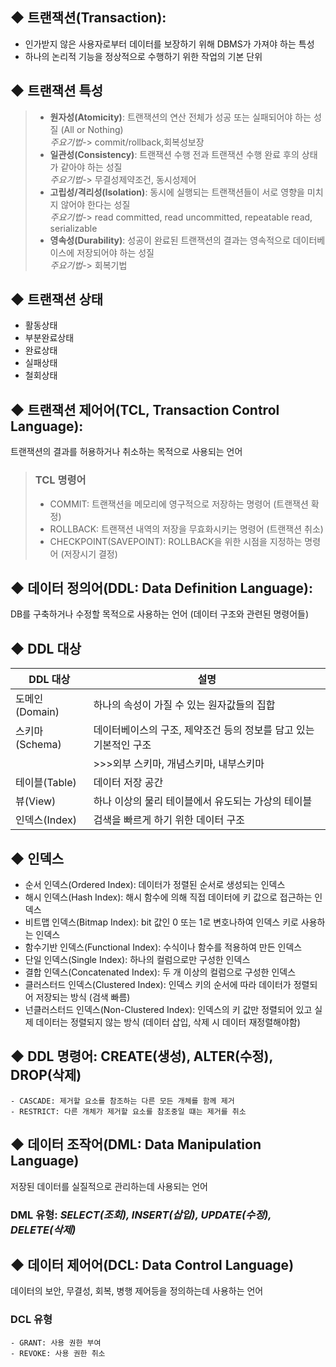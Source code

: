 ## ◆ 트랜잭션(Transaction): 
- 인가받지 않은 사용자로부터 데이터를 보장하기 위해 DBMS가 가져야 하는 특성
- 하나의 논리적 기능을 정상적으로 수행하기 위한 작업의 기본 단위

## ◆ 트랜잭션 특성

> - **원자성(Atomicity)**: 트랜잭션의 연산 전체가 성공 또는 실패되어야 하는 성질 (All or Nothing)
><br>_주요기법_-> commit/rollback,회복성보장
> - **일관성(Consistency)**: 트랜잭션 수행 전과 트랜잭션 수행 완료 후의 상태가 같아야 하는 성질
><br>_주요기법_-> 무결성제약조건, 동시성제어
> - **고립성/격리성(Isolation)**: 동시에 실행되는 트랜잭션들이 서로 영향을 미치지 않어야 한다는 성질
><br>_주요기법_-> read committed, read uncommitted, repeatable read, serializable
> - **영속성(Durability)**: 성공이 완료된 트랜잭션의 결과는 영속적으로 데이터베이스에 저장되어야 하는 성질
><br>_주요기법_-> 회복기법

## ◆ 트랜잭션 상태
- 활동상태
- 부분완료상태
- 완료상태
- 실패상태
- 철회상태

## ◆ 트랜잭션 제어어(TCL, Transaction Control Language): 
트랜잭션의 결과를 허용하거나 취소하는 목적으로 사용되는 언어

> ### TCL 명령어
> - COMMIT: 트랜잭션을 메모리에 영구적으로 저장하는 명령어 (트랜잭션 확정)
> - ROLLBACK: 트랜잭션 내역의 저장을 무효화시키는 명령어 (트랜잭션 취소)
> - CHECKPOINT(SAVEPOINT): ROLLBACK을 위한 시점을 지정하는 명령어 (저장시기 결정)

## ◆ 데이터 정의어(DDL: Data Definition Language): 
DB를 구축하거나 수정할 목적으로 사용하는 언어 (데이터 구조와 관련된 명령어들)

## ◆ DDL 대상
|DDL 대상|설명|
|---|------|
|도메인(Domain)|하나의 속성이 가질 수 있는 원자값들의 집합|
|스키마(Schema)|데이터베이스의 구조, 제약조건 등의 정보를 담고 있는 기본적인 구조|
||>>>외부 스키마, 개념스키마, 내부스키마|
|테이블(Table)|데이터 저장 공간|
|뷰(View)|하나 이상의 물리 테이블에서 유도되는 가상의 테이블|
|인덱스(Index)|검색을 빠르게 하기 위한 데이터 구조|

## ◆ 인덱스 
- 순서 인덱스(Ordered Index): 데이터가 정렬된 순서로 생성되는 인덱스
- 해시 인덱스(Hash Index): 해시 함수에 의해 직접 데이터에 키 값으로 접근하는 인덱스
- 비트맵 인덱스(Bitmap Index): bit 값인 0 또는 1로 변호나하여 인덱스 키로 사용하는 인덱스
- 함수기반 인덱스(Functional Index): 수식이나 함수를 적용하여 만든 인덱스
- 단일 인덱스(Single Index): 하나의 컬럼으로만 구성한 인덱스
- 결합 인덱스(Concatenated Index): 두 개 이상의 컬럼으로 구성한 인덱스
- 클러스터드 인덱스(Clustered Index): 인덱스 키의 순서에 따라 데이터가 정렬되어 저장되는 방식 (검색 빠름)
- 넌클러스터드 인덱스(Non-Clustered Index): 인덱스의 키 값만 정렬되어 있고 실제 데이터는 정렬되지 않는 방식 (데이터 삽입, 삭제 시 데이터 재정렬해야함)

## ◆ DDL 명령어: CREATE(생성), ALTER(수정), DROP(삭제)

    - CASCADE: 제거할 요소를 참조하는 다른 모든 개체를 함께 제거
    - RESTRICT: 다른 개체가 제거할 요소를 참조중일 떄는 제거를 취소

## ◆ 데이터 조작어(DML: Data Manipulation Language)
저장된 데이터를 실질적으로 관리하는데 사용되는 언어

### DML 유형: _SELECT(조회), INSERT(삽입), UPDATE(수정), DELETE(삭제)_

## ◆ 데이터 제어어(DCL: Data Control Language)
데이터의 보안, 무결성, 회복, 병행 제어등을 정의하는데 사용하는 언어

### DCL 유형

    - GRANT: 사용 권한 부여
    - REVOKE: 사용 권한 취소
